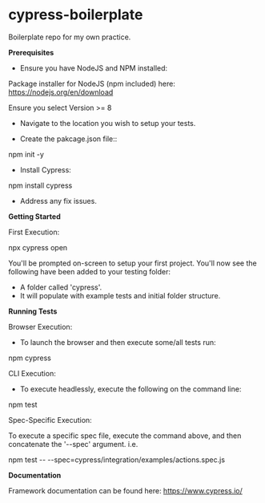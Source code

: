 # cypress-boilerplate
Boilerplate repo for my own practice.

**Prerequisites**

- Ensure you have NodeJS and NPM installed:

Package installer for NodeJS (npm included) here: https://nodejs.org/en/download

Ensure you select Version >= 8

- Navigate to the location you wish to setup your tests.

- Create the pakcage.json file::

npm init -y

- Install Cypress:

npm install cypress

- Address any fix issues.

**Getting Started**

First Execution:

npx cypress open

You'll be prompted on-screen to setup your first project. You'll now see the following have been added to your testing folder:

- A folder called 'cypress'.
- It will populate with example tests and initial folder structure.

**Running Tests**

Browser Execution:

- To launch the browser and then execute some/all tests run:

npm cypress

CLI Execution:

- To execute headlessly, execute the following on the command line:

npm test

Spec-Specific Execution:

To execute a specific spec file, execute the command above, and then concatenate the '--spec' argument. i.e.

npm test -- --spec=cypress/integration/examples/actions.spec.js

**Documentation**

Framework documentation can be found here: https://www.cypress.io/